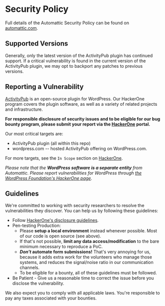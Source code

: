 # Security Policy

Full details of the Automattic Security Policy can be found on [automattic.com](https://automattic.com/security/).

## Supported Versions

Generally, only the latest version of the ActivityPub plugin has continued support. If a critical vulnerability is found in the current version of the ActivityPub plugin, we may opt to backport any patches to previous versions.

## Reporting a Vulnerability

[ActivityPub](https://wordpress.org/plugins/activitypub/) is an open-source plugin for WordPress. Our HackerOne program covers the plugin software, as well as a variety of related projects and infrastructure.

**For responsible disclosure of security issues and to be eligible for our bug bounty program, please submit your report via the [HackerOne](https://hackerone.com/automattic) portal.**

Our most critical targets are:

* ActivityPub plugin (all within this repo)
* wordpress.com -- hosted ActivityPub offering on WordPress.com.

For more targets, see the `In Scope` section on [HackerOne](https://hackerone.com/automattic).

_Please note that the **WordPress software is a separate entity** from Automattic. Please report vulnerabilities for WordPress through [the WordPress Foundation's HackerOne page](https://hackerone.com/wordpress)._

## Guidelines

We're committed to working with security researchers to resolve the vulnerabilities they discover. You can help us by following these guidelines:

*   Follow [HackerOne's disclosure guidelines](https://www.hackerone.com/disclosure-guidelines).
*   Pen-testing Production:
    *   Please **setup a local environment** instead whenever possible. Most of our code is open source (see above).
    *   If that's not possible, **limit any data access/modification** to the bare minimum necessary to reproduce a PoC.
    *   **_Don't_ automate form submissions!** That's very annoying for us, because it adds extra work for the volunteers who manage those systems, and reduces the signal/noise ratio in our communication channels.
    *   To be eligible for a bounty, all of these guidelines must be followed.
*   Be Patient - Give us a reasonable time to correct the issue before you disclose the vulnerability.

We also expect you to comply with all applicable laws. You're responsible to pay any taxes associated with your bounties.
